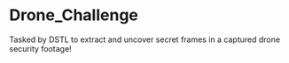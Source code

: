 # Drone_Challenge
Tasked by DSTL to extract and uncover secret frames in a captured drone security footage!
